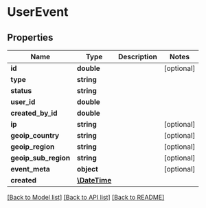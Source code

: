 # UserEvent

## Properties
Name | Type | Description | Notes
------------ | ------------- | ------------- | -------------
**id** | **double** |  | [optional] 
**type** | **string** |  | 
**status** | **string** |  | 
**user_id** | **double** |  | 
**created_by_id** | **double** |  | 
**ip** | **string** |  | [optional] 
**geoip_country** | **string** |  | [optional] 
**geoip_region** | **string** |  | [optional] 
**geoip_sub_region** | **string** |  | [optional] 
**event_meta** | **object** |  | [optional] 
**created** | [**\DateTime**](\DateTime.md) |  | 

[[Back to Model list]](../README.md#documentation-for-models) [[Back to API list]](../README.md#documentation-for-api-endpoints) [[Back to README]](../README.md)


